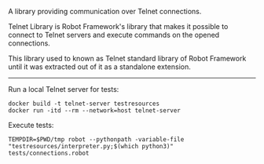 A library providing communication over Telnet connections.

Telnet Library is Robot Framework's library that makes it possible to connect
to Telnet servers and execute commands on the opened connections.

This library used to known as Telnet standard library of Robot Framework until
it was extracted out of it as a standalone extension.

***

Run a local Telnet server for tests:

    docker build -t telnet-server testresources
    docker run -itd --rm --network=host telnet-server

Execute tests:

    TEMPDIR=$PWD/tmp robot --pythonpath -variable-file "testresources/interpreter.py;$(which python3)" tests/connections.robot
